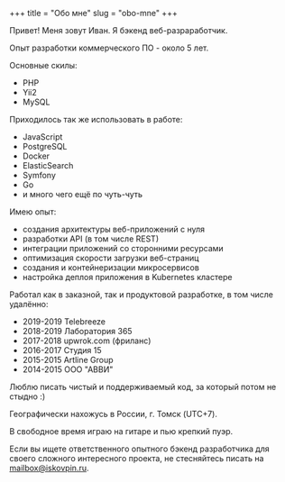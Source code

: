 +++
title = "Обо мне"
slug = "obo-mne"
+++

Привет! Меня зовут Иван. Я бэкенд веб-разраработчик.

Опыт разработки коммерческого ПО - около 5 лет.

Основные скилы:

* PHP
* Yii2
* MySQL

Приходилось так же использовать в работе:

* JavaScript
* PostgreSQL 
* Docker
* ElasticSearch 
* Symfony 
* Go
* и много чего ещё по чуть-чуть

Имею опыт:

* создания архитектуры веб-приложений с нуля
* разработки API (в том числе REST)
* интеграции приложений со сторонними ресурсами
* оптимизация скорости загрузки веб-страниц
* создания и контейнеризации микросервисов
* настройка деплоя приложения в Kubernetes кластере

Работал как в заказной, так и продуктовой разработке, в том числе удалённо:

* 2019-2019 Telebreeze
* 2018-2019 Лаборатория 365
* 2017-2018 upwrok.com (фриланс)
* 2016-2017 Студия 15
* 2015-2015 Artline Group
* 2014-2015 ООО "АВВИ"

Люблю писать чистый и поддерживаемый код, за который потом не стыдно :)

Географически нахожусь в России, г. Томск (UTC+7).

В свободное время играю на гитаре и пью крепкий пуэр.

Если вы ищете ответственного опытного бэкенд разработчика для своего сложного интересного проекта, 
не стесняйтесь писать на [mailbox@iskovpin.ru](mailto:mailbox@iskovpin.ru).
